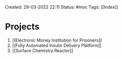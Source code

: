 Created: 29-03-2022 22:11
Status: #moc 
Tags: [[Index]]

# Projects
1. [[Electronic Money Institution for Prisoners]]
2. [[Fully Automated Insulin Delivery Platform]]
3. [[Surface Chemistry Reactor]]